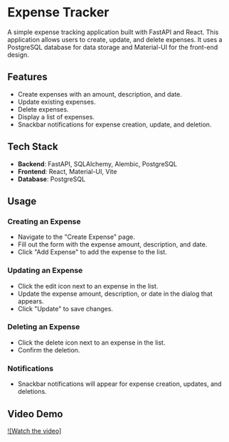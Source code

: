 # Expense Tracker

A simple expense tracking application built with FastAPI and React. This application allows users to create, update, and delete expenses. It uses a PostgreSQL database for data storage and Material-UI for the front-end design.

## Features

- Create expenses with an amount, description, and date.
- Update existing expenses.
- Delete expenses.
- Display a list of expenses.
- Snackbar notifications for expense creation, update, and deletion.

## Tech Stack

- **Backend**: FastAPI, SQLAlchemy, Alembic, PostgreSQL
- **Frontend**: React, Material-UI, Vite
- **Database**: PostgreSQL

## Usage

### Creating an Expense

- Navigate to the "Create Expense" page.
- Fill out the form with the expense amount, description, and date.
- Click "Add Expense" to add the expense to the list.

### Updating an Expense

- Click the edit icon next to an expense in the list.
- Update the expense amount, description, or date in the dialog that appears.
- Click "Update" to save changes.

### Deleting an Expense

- Click the delete icon next to an expense in the list.
- Confirm the deletion.

### Notifications

- Snackbar notifications will appear for expense creation, updates, and deletions.

## Video Demo

[![Watch the video]](https://drive.google.com/file/d/11PZD-wGpBFvIaJAi6_7jupqAEmFfyHqa/view?usp=sharing)

